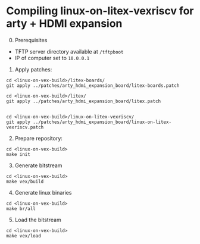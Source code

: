 # Compiling linux-on-litex-vexriscv for arty + HDMI expansion

0. Prerequisites

- TFTP server directory available at `/tftpboot`
- IP of computer set to `10.0.0.1`

1. Apply patches:
```
cd <linux-on-vex-build>/litex-boards/
git apply ../patches/arty_hdmi_expansion_board/litex-boards.patch

cd <linux-on-vex-build>/litex/
git apply ../patches/arty_hdmi_expansion_board/litex.patch


cd <linux-on-vex-build>/linux-on-litex-vexriscv/
git apply ../patches/arty_hdmi_expansion_board/linux-on-litex-vexriscv.patch
```

2. Prepare repository:

```
cd <linux-on-vex-build>
make init
```

3. Generate bitstream

```
cd <linux-on-vex-build>
make vex/build
```

4. Generate linux binaries

```
cd <linux-on-vex-build>
make br/all
```

5. Load the bitstream

```
cd <linux-on-vex-build>
make vex/load
```

